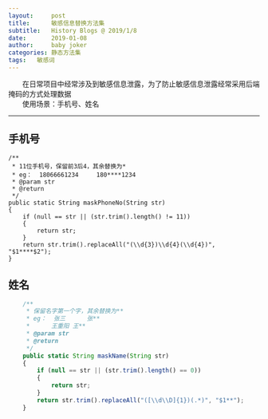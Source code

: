 ```yaml
---
layout:     post
title:      敏感信息替换方法集
subtitle:   History Blogs @ 2019/1/8
date:       2019-01-08
author:     baby joker
categories:	静态方法集
tags:	敏感词
---
```

　　在日常项目中经常涉及到敏感信息泄露，为了防止敏感信息泄露经常采用后端掩码的方式处理数据  
　　使用场景：手机号、姓名




---
## 手机号 ##    
	/**
	 * 11位手机号，保留前3后4，其余替换为*
	 * eg：	18066661234 	180****1234
	 * @param str
	 * @return
	 */
    public static String maskPhoneNo(String str)
	{
		if (null == str || (str.trim().length() != 11))
		{
			return str; 
		} 
		return str.trim().replaceAll("(\\d{3})\\d{4}(\\d{4})", "$1****$2");
	}

## 姓名 ##
```js
	/**
	 * 保留名字第一个字，其余替换为**
	 * eg：	张三 		张**
	 * 		王重阳	王**
	 * @param str
	 * @return
	 */
	public static String maskName(String str) 
	{
		if (null == str || (str.trim().length() == 0))
		{
			return str; 
		}
		return str.trim().replaceAll("([\\d\\D]{1})(.*)", "$1**");
	}
```

